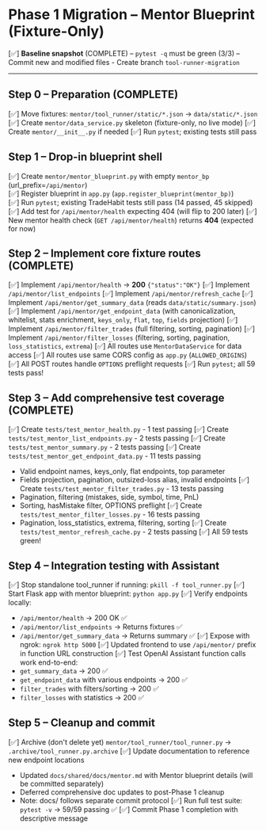 # Phase 1 Migration – Mentor Blueprint (Fixture-Only)

[✅] **Baseline snapshot** (COMPLETE)
    – `pytest -q` must be green (3/3)
    – Commit new and modified files
    - Create branch `tool-runner-migration`

---

## Step 0 – Preparation (COMPLETE)
[✅] Move fixtures: `mentor/tool_runner/static/*.json` → `data/static/*.json`
[✅] Create `mentor/data_service.py` skeleton (fixture-only, no live mode)
[✅] Create `mentor/__init__.py` if needed
[✅] Run `pytest`; existing tests still pass

## Step 1 – Drop-in blueprint shell
[✅] Create `mentor/mentor_blueprint.py` with empty `mentor_bp` (url_prefix=`/api/mentor`)  
[✅] Register blueprint in `app.py` (`app.register_blueprint(mentor_bp)`)  
[✅] Run `pytest`; existing TradeHabit tests still pass (14 passed, 45 skipped)
[✅] Add test for `/api/mentor/health` expecting 404 (will flip to 200 later)
[✅] New mentor health check (`GET /api/mentor/health`) returns **404** (expected for now)

## Step 2 – Implement core fixture routes (COMPLETE)
[✅] Implement `/api/mentor/health` → **200** `{"status":"OK"}`
[✅] Implement `/api/mentor/list_endpoints`
[✅] Implement `/api/mentor/refresh_cache`
[✅] Implement `/api/mentor/get_summary_data` (reads `data/static/summary.json`)
[✅] Implement `/api/mentor/get_endpoint_data` (with canonicalization, whitelist, stats enrichment, `keys_only`, `flat`, `top`, `fields` projection)
[✅] Implement `/api/mentor/filter_trades` (full filtering, sorting, pagination)
[✅] Implement `/api/mentor/filter_losses` (filtering, sorting, pagination, `loss_statistics`, `extrema`)
[✅] All routes use `MentorDataService` for data access
[✅] All routes use same CORS config as `app.py` (`ALLOWED_ORIGINS`)
[✅] All POST routes handle `OPTIONS` preflight requests
[✅] Run `pytest`; all 59 tests pass!

## Step 3 – Add comprehensive test coverage (COMPLETE)
[✅] Create `tests/test_mentor_health.py` - 1 test passing
[✅] Create `tests/test_mentor_list_endpoints.py` - 2 tests passing
[✅] Create `tests/test_mentor_summary.py` - 2 tests passing
[✅] Create `tests/test_mentor_get_endpoint_data.py` - 11 tests passing
   - Valid endpoint names, keys_only, flat endpoints, top parameter
   - Fields projection, pagination, outsized-loss alias, invalid endpoints
[✅] Create `tests/test_mentor_filter_trades.py` - 13 tests passing
   - Pagination, filtering (mistakes, side, symbol, time, PnL)
   - Sorting, hasMistake filter, OPTIONS preflight
[✅] Create `tests/test_mentor_filter_losses.py` - 16 tests passing
   - Pagination, loss_statistics, extrema, filtering, sorting
[✅] Create `tests/test_mentor_refresh_cache.py` - 2 tests passing
[✅] All 59 tests green!

## Step 4 – Integration testing with Assistant
[✅] Stop standalone tool_runner if running: `pkill -f tool_runner.py`
[✅] Start Flask app with mentor blueprint: `python app.py`
[✅] Verify endpoints locally:
   - `/api/mentor/health` → 200 OK ✅
   - `/api/mentor/list_endpoints` → Returns fixtures ✅
   - `/api/mentor/get_summary_data` → Returns summary ✅
[✅] Expose with ngrok: `ngrok http 5000`
[✅] Updated frontend to use `/api/mentor/` prefix in function URL construction
[✅] Test OpenAI Assistant function calls work end-to-end:
   - `get_summary_data` → 200 ✅
   - `get_endpoint_data` with various endpoints → 200 ✅
   - `filter_trades` with filters/sorting → 200 ✅
   - `filter_losses` with statistics → 200 ✅

## Step 5 – Cleanup and commit
[✅] Archive (don't delete yet) `mentor/tool_runner/tool_runner.py` → `.archive/tool_runner.py.archive`
[✅] Update documentation to reference new endpoint locations
   - Updated `docs/shared/docs/mentor.md` with Mentor blueprint details (will be committed separately)
   - Deferred comprehensive doc updates to post-Phase 1 cleanup
   - Note: docs/ follows separate commit protocol
[✅] Run full test suite: `pytest -v` → 59/59 passing ✅
[✅] Commit Phase 1 completion with descriptive message
